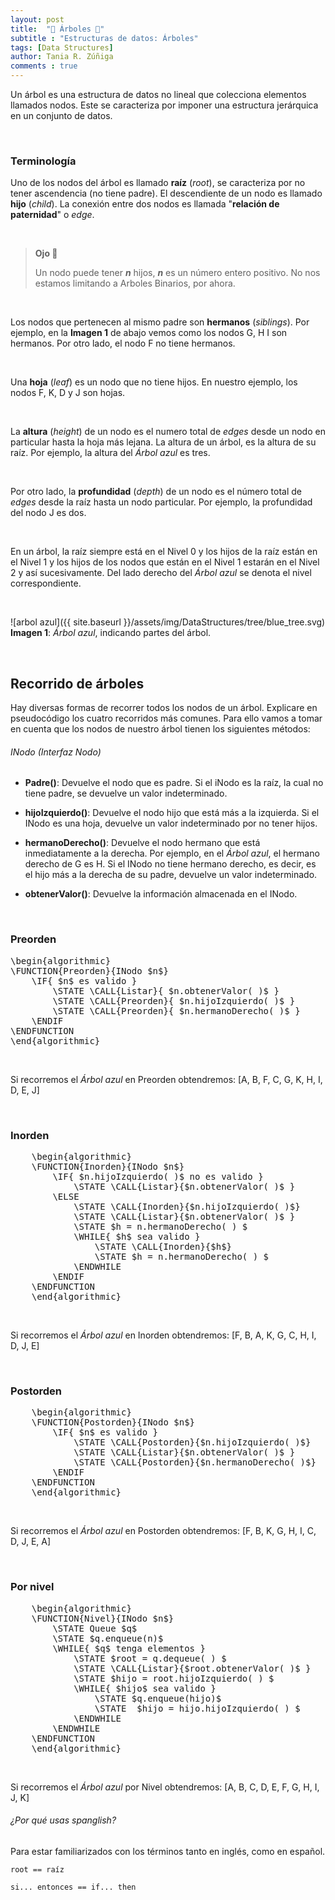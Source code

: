 ```yaml
---
layout: post
title:  "🌳 Árboles 🌳"
subtitle : "Estructuras de datos: Árboles"
tags: [Data Structures]
author: Tania R. Zúñiga
comments : true
---
```


Un árbol es una estructura de datos no lineal que colecciona elementos llamados nodos. Este se caracteriza por imponer una estructura jerárquica en un conjunto de datos.

<br>

<h3>Terminología</h3>

Uno de los nodos del árbol es llamado **raíz** (*root*), se caracteriza por no tener ascendencia (no tiene padre).  El descendiente de un nodo es llamado **hijo** (*child*). La conexión entre dos nodos es llamada "**relación de paternidad**" o *edge*.

<br>

>**Ojo 👀**
>
>Un nodo puede tener ***n*** hijos, ***n*** es un número entero positivo. No nos estamos limitando a Arboles Binarios, por ahora.

<br>

Los nodos que pertenecen al mismo padre son **hermanos** (*siblings*). Por ejemplo, en la **Imagen 1** de abajo vemos como los nodos G, H I son hermanos. Por otro lado, el nodo F no tiene hermanos.

<br>

Una **hoja** (*leaf*) es un nodo que no tiene hijos. En nuestro ejemplo, los nodos F, K, D y J son hojas.

<br>

La **altura** (*height*) de un nodo es el numero total de *edges* desde un nodo en particular hasta la hoja más lejana. La altura de un árbol, es la altura de su raíz. Por ejemplo, la altura del *Árbol azul* es tres.

<br>

Por otro lado, la **profundidad** (*depth*) de un nodo es el número total de *edges* desde la raíz hasta un nodo particular. Por ejemplo, la profundidad del nodo J es dos.

<br>

En un árbol, la raíz siempre está en el Nivel 0 y los hijos de la raíz están en el Nivel 1 y los hijos de los nodos que están en el Nivel 1 estarán en el Nivel 2 y así sucesivamente. Del lado derecho del *Árbol azul* se denota el nivel correspondiente.

<br>

![arbol azul]({{ site.baseurl }}/assets/img/DataStructures/tree/blue_tree.svg) **Imagen 1**: *Árbol azul*, indicando partes del árbol.

<br>

<h2>Recorrido de árboles</h2>

Hay diversas formas de recorrer todos los nodos de un árbol. Explicare en pseudocódigo los cuatro recorridos más comunes. Para ello vamos a tomar en cuenta que los nodos de nuestro árbol tienen los siguientes métodos:

<h6>INodo (Interfaz Nodo)</h6>

- **Padre()**: Devuelve el nodo que es padre. Si el iNodo es la raíz, la cual no tiene padre, se devuelve un valor indeterminado.

- **hijoIzquierdo()**: Devuelve el nodo hijo que está más a la izquierda. Si el INodo es una hoja, devuelve un valor indeterminado por no tener hijos.

- **hermanoDerecho()**: Devuelve el nodo hermano que está inmediatamente a la derecha. Por ejemplo, en el *Árbol azul*, el hermano derecho de G es H. Si el INodo no tiene hermano derecho, es decir, es el hijo más a la derecha de su padre, devuelve un valor indeterminado.

- **obtenerValor()**: Devuelve la información almacenada en el INodo.


<script src='https://cdnjs.cloudflare.com/ajax/libs/mathjax/2.7.5/MathJax.js?config=TeX-AMS_CHTML'>
</script>
<script type="text/x-mathjax-config">
    MathJax.Hub.Config({
        tex2jax: {
            inlineMath: [['$','$'], ['\\(','\\)']],
            displayMath: [['$$','$$'], ['\[','\]']],
            processEscapes: true,
            processEnvironments: true,
        }
    });
</script>

<br>

<h3>Preorden</h3>

<pre id="preorden" style="display:hidden;">
\begin{algorithmic}
\FUNCTION{Preorden}{INodo $n$}
    \IF{ $n$ es valido } 
        \STATE \CALL{Listar}{ $n.obtenerValor( )$ }
        \STATE \CALL{Preorden}{ $n.hijoIzquierdo( )$ }
        \STATE \CALL{Preorden}{ $n.hermanoDerecho( )$ }
    \ENDIF
\ENDFUNCTION
\end{algorithmic}
</pre>

<br>

Si recorremos el *Árbol azul* en Preorden obtendremos: \[A, B, F, C, G, K, H, I, D, E, J\]

<br>

<h3>Inorden</h3>

<pre id="inorden" style="display:hidden;">
    \begin{algorithmic}
    \FUNCTION{Inorden}{INodo $n$}
        \IF{ $n.hijoIzquierdo( )$ no es valido } 
            \STATE \CALL{Listar}{$n.obtenerValor( )$ }
        \ELSE
            \STATE \CALL{Inorden}{$n.hijoIzquierdo( )$}
            \STATE \CALL{Listar}{$n.obtenerValor( )$ }
            \STATE $h = n.hermanoDerecho( ) $
            \WHILE{ $h$ sea valido }
                \STATE \CALL{Inorden}{$h$}
                \STATE $h = n.hermanoDerecho( ) $
            \ENDWHILE
        \ENDIF
    \ENDFUNCTION
    \end{algorithmic}
</pre>

<br>

Si recorremos el *Árbol azul* en Inorden obtendremos: \[F, B, A, K, G, C, H, I, D, J, E\]

<br>

<h3>Postorden</h3>

<pre id="postorden" style="display:hidden;">
    \begin{algorithmic}
    \FUNCTION{Postorden}{INodo $n$}
        \IF{ $n$ es valido } 
            \STATE \CALL{Postorden}{$n.hijoIzquierdo( )$}
            \STATE \CALL{Listar}{$n.obtenerValor( )$ }
            \STATE \CALL{Postorden}{$n.hermanoDerecho( )$}
        \ENDIF
    \ENDFUNCTION
    \end{algorithmic}
</pre>

<br>

Si recorremos el *Árbol azul* en Postorden obtendremos: \[F, B, K, G, H, I, C, D, J, E, A\]

<br>

<h3>Por nivel</h3>

<pre id="nivel" style="display:hidden;">
    \begin{algorithmic}
    \FUNCTION{Nivel}{INodo $n$}
        \STATE Queue $q$
        \STATE $q.enqueue(n)$
        \WHILE{ $q$ tenga elementos }
            \STATE $root = q.dequeue( ) $
            \STATE \CALL{Listar}{$root.obtenerValor( )$ }
            \STATE $hijo = root.hijoIzquierdo( ) $
            \WHILE{ $hijo$ sea valido }
                \STATE $q.enqueue(hijo)$
                \STATE  $hijo = hijo.hijoIzquierdo( ) $
            \ENDWHILE
        \ENDWHILE
    \ENDFUNCTION
    \end{algorithmic}
</pre>

<br>

Si recorremos el *Árbol azul* por Nivel obtendremos: \[A, B, C, D, E, F, G, H, I, J, K\]


<script>
    pseudocode.renderElement(document.getElementById("preorden") );
    pseudocode.renderElement(document.getElementById("inorden"), {indentSize: '3em'});
    pseudocode.renderElement(document.getElementById("postorden") );
    pseudocode.renderElement(document.getElementById("nivel"), {indentSize: '3em'});
</script>


<h6>¿Por qué usas spanglish?</h6>

Para estar familiarizados con los términos tanto en inglés, como en español.

```root == raíz ```

```si... entonces == if... then```








